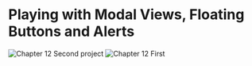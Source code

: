 # Playing with Modal Views, Floating Buttons and Alerts
![Chapter 12 Second project](https://github.com/user-attachments/assets/9e165902-39cc-457f-a29b-d04b213fc2f3)
![Chapter 12 First](https://github.com/user-attachments/assets/e45fa9da-c593-4780-83ab-e99b6f3e92dd)
